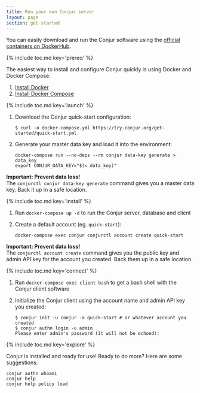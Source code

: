 ```yaml
---
title: Run your own Conjur server
layout: page
section: get-started
---
```


You can easily download and run the Conjur software using the [official containers on DockerHub](https://hub.docker.com/r/cyberark/conjur/).

{% include toc.md key='prereq' %}

The easiest way to install and configure Conjur quickly is using Docker and Docker Compose.

1. [Install Docker][get-docker]
1. [Install Docker Compose][get-docker-compose]

{% include toc.md key='launch' %}

1. Download the Conjur quick-start configuration:

   ```sh-session
   $ curl -o docker-compose.yml https://try.conjur.org/get-started/quick-start.yml
   ```

1. Generate your master data key and load it into the environment:

   ```shell
   docker-compose run --no-deps --rm conjur data-key generate > data_key
   export CONJUR_DATA_KEY="$(< data_key)"
   ```

<div class="alert alert-info" role="alert"> <strong>Important: Prevent data loss!</strong><br>
  The <code>conjurctl conjur data-key generate</code> command gives you a master data key.
  Back it up in a safe location.
</div>

{% include toc.md key='install' %}

1. Run `docker-compose up -d` to run the Conjur server, database and client
1. Create a default account (eg. `quick-start`):

   ```shell
   docker-compose exec conjur conjurctl account create quick-start
   ```

 <div class="alert alert-info" role="alert"> <strong>Important: Prevent data loss!</strong><br>
  The <code>conjurctl account create</code> command gives you the public key and admin API
  key for the account you created. Back them up in a safe location.
 </div>

{% include toc.md key='connect' %}

1. Run `docker-compose exec client bash` to get a bash shell with the Conjur
   client software
1. Initialize the Conjur client using the account name and admin API key you
   created:

   ```sh-session
   $ conjur init -u conjur -a quick-start # or whatever account you created
   $ conjur authn login -u admin
   Please enter admin's password (it will not be echoed):
   ```

{% include toc.md key='explore' %}

Conjur is installed and ready for use! Ready to do more?  Here are some suggestions:

```shell
conjur authn whoami
conjur help
conjur help policy load
```

[get-docker]: https://docs.docker.com/engine/installation
[get-docker-compose]: https://docs.docker.com/compose/install
